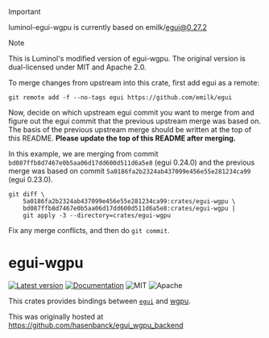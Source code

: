 > [!IMPORTANT]
> luminol-egui-wgpu is currently based on emilk/egui@0.27.2

> [!NOTE]
> This is Luminol's modified version of egui-wgpu. The original version is dual-licensed under MIT and Apache 2.0.
>
> To merge changes from upstream into this crate, first add egui as a remote:
>
> ```
> git remote add -f --no-tags egui https://github.com/emilk/egui
> ```
>
> Now, decide on which upstream egui commit you want to merge from and figure out the egui commit that the previous upstream merge was based on. The basis of the previous upstream merge should be written at the top of this README. **Please update the top of this README after merging.**
>
> In this example, we are merging from commit `bd087ffb8d7467e0b5aa06d17dd600d511d6a5e8` (egui 0.24.0) and the previous merge was based on commit `5a0186fa2b2324ab437099e456e55e281234ca99` (egui 0.23.0).
>
> ```
> git diff \
>     5a0186fa2b2324ab437099e456e55e281234ca99:crates/egui-wgpu \
>     bd087ffb8d7467e0b5aa06d17dd600d511d6a5e8:crates/egui-wgpu |
>     git apply -3 --directory=crates/egui-wgpu
> ```
>
> Fix any merge conflicts, and then do `git commit`.

# egui-wgpu

[![Latest version](https://img.shields.io/crates/v/egui-wgpu.svg)](https://crates.io/crates/egui-wgpu)
[![Documentation](https://docs.rs/egui-wgpu/badge.svg)](https://docs.rs/egui-wgpu)
![MIT](https://img.shields.io/badge/license-MIT-blue.svg)
![Apache](https://img.shields.io/badge/license-Apache-blue.svg)

This crates provides bindings between [`egui`](https://github.com/emilk/egui) and [wgpu](https://crates.io/crates/wgpu).

This was originally hosted at https://github.com/hasenbanck/egui_wgpu_backend
